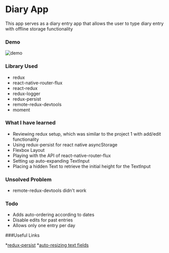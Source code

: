 # Diary App

This app serves as a diary entry app that allows the user to type diary entry with offline storage functionality

### Demo
![demo](https://github.com/shawnpanda/2016-Summer-Of-React-Native/blob/master/Project%2006%20-%20Offline%20Storage/demo.gif)


### Library Used
* redux
* react-native-router-flux
* react-redux
* redux-logger
* redux-persist
* remote-redux-devtools
* moment

### What I have learned

* Reviewing redux setup, which was similar to the project 1 with add/edit functionality
* Using redux-persist for react native asyncStorage
* Flexbox Layout
* Playing with the API of react-native-router-flux
* Setting up auto-expanding TextInput
* Placing a hidden Text to retrieve the initial height for the TextInput

### Unsolved Problem

- remote-redux-devtools didn't work

### Todo

- Adds auto-ordering according to dates
- Disable edits for past entries
- Allows only one entry per day

###Useful Links

*[redux-persist](https://github.com/rt2zz/redux-persist)
*[auto-resizing text fields](https://github.com/facebook/react-native/commit/481f560f64806ba3324cf722d6bf8c3f36ac74a5)
